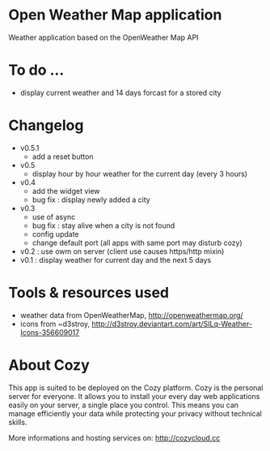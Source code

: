 # Open Weather Map application

Weather application based on the OpenWeather Map API

# To do ...

* display current weather and 14 days forcast for a stored city

# Changelog

* v0.5.1
  * add a reset button
* v0.5
  * display hour by hour weather for the current day (every 3 hours)
* v0.4
  * add the widget view
  * bug fix : display newly added a city
* v0.3
  * use of async
  * bug fix : stay alive when a city is not found
  * config update
  * change default port (all apps with same port may disturb cozy)
* v0.2 : use owm on server (client use causes https/http mixin)
* v0.1 : display weather for current day and the next 5 days

# Tools & resources used

* weather data from OpenWeatherMap, http://openweathermap.org/
* icons from ~d3stroy, http://d3stroy.deviantart.com/art/SILq-Weather-Icons-356609017

# About Cozy

This app is suited to be deployed on the Cozy platform. Cozy is the personal
server for everyone. It allows you to install your every day web applications
easily on your server, a single place you control. This means you can manage
efficiently your data while protecting your privacy without technical skills.

More informations and hosting services on:
http://cozycloud.cc

